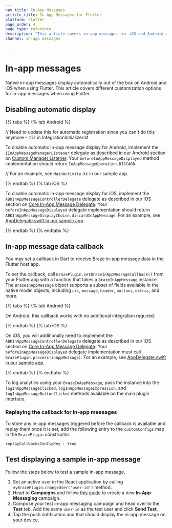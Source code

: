```yaml
---
nav_title: In-App Messages
article_title: In-App Messages for Flutter
platform: Flutter
page_order: 4
page_type: reference
description: "This article covers in-app messages for iOS and Android apps using Flutter, including customizing and logging analytics."
channel: in-app messages

---
```


# In-app messages

Native in-app messages display automatically out of the box on Android and iOS when using Flutter. This article covers different customization options for in-app messages when using Flutter.


## Disabling automatic display

{% tabs %}
{% tab Android %}

// Need to update this for automatic registration since you can't do this anymore - it is in IntegrationInitializer.kt

To disable automatic in-app message display for Android, implement the `IInAppMessageManagerListener` delegate as described in our Android section on [Custom Manager Listener]({{site.baseurl}}/developer_guide/platform_integration_guides/android/in-app_messaging/customization/#custom-manager-listener). Your `beforeInAppMessageDisplayed` method implementation should return `InAppMessageOperation.DISCARD`.

// For an example, see `MainActivity.kt` in our sample app.

{% endtab %}
{% tab iOS %}

To disable automatic in-app message display for iOS, implement the `ABKInAppMessageControllerDelegate` delegate as described in our iOS section on [Core In-App Message Delegate]({{site.baseurl}}/developer_guide/platform_integration_guides/ios/in-app_messaging/customization/#core-in-app-message-controller-delegate). Your `beforeInAppMessageDisplayed` delegate implementation should return `ABKInAppMessageDisplayChoice.discardInAppMessage`. For an example, see [AppDelegate.swift in our sample app](https://github.com/braze-inc/braze-flutter-sdk/blob/master/example/ios/Runner/AppDelegate.swift).

{% endtab %}
{% endtabs %}

## In-app message data callback

You may set a callback in Dart to receive Braze in-app message data in the Flutter host app.

To set the callback, call `BrazePlugin.setBrazeInAppMessageCallback()` from your Flutter app with a function that takes a `BrazeInAppMessage` instance. The `BrazeInAppMessage` object supports a subset of fields available in the native model objects, including `uri`, `message`, `header`, `buttons`, `extras`, and more.

{% tabs %}
{% tab Android %}

On Android, this callback works with no additional integration required.

{% endtab %}
{% tab iOS %}

On iOS, you will additionally need to implement the `ABKInAppMessageControllerDelegate` delegate as described in our iOS section on [Core In-App Message Delegate]({{site.baseurl}}/developer_guide/platform_integration_guides/ios/in-app_messaging/customization/#core-in-app-message-controller-delegate). Your `beforeInAppMessageDisplayed` delegate implementation must call `BrazePlugin.process(inAppMessage)`. For an example, see [AppDelegate.swift in our sample app](https://github.com/braze-inc/braze-flutter-sdk/blob/master/example/ios/Runner/AppDelegate.swift).

{% endtab %}
{% endtabs %}

To log analytics using your `BrazeInAppMessage`, pass the instance into the `logInAppMessageClicked`, `logInAppMessageImpression`, and `logInAppMessageButtonClicked` methods available on the main plugin interface.

### Replaying the callback for in-app messages

To store any in-app messages triggered before the callback is available and replay them once it is set, add the following entry to the `customConfigs` map in the `BrazePlugin` constructor:
```
replayCallbacksConfigKey : true
```

## Test displaying a sample in-app message

Follow the steps below to test a sample in-app message.

1. Set an active user in the React application by calling `myBrazePlugin.changeUser('user-id')` method.
2. Head to **Campaigns** and follow [this guide][5] to create a new **In-App Messaging** campaign.
3. Compose your test in-app messaging campaign and head over to the **Test** tab. Add the same `user-id` as the test user and click **Send Test**.
4. Tap the push notification and that should display the in-app message on your device.

[5]: {{site.baseurl}}/user_guide/message_building_by_channel/in-app_messages/create/
